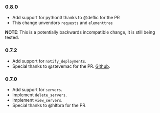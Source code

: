 ### 0.8.0

* Add support for python3 thanks to @deflic for the PR
* This change unvendors `requests` and `elementtree`

**NOTE**: This is a potentially backwards incompatible change, it is still being tested.

### 0.7.2

* Add support for `notify_deployments`.
* Special thanks to @stevemac for the PR. [Github](https://github.com/stevemac007).

### 0.7.0

* Add support for `servers`.
* Implement `delete_servers`.
* Implement `view_servers`.
* Special thanks to @hltbra for the PR.